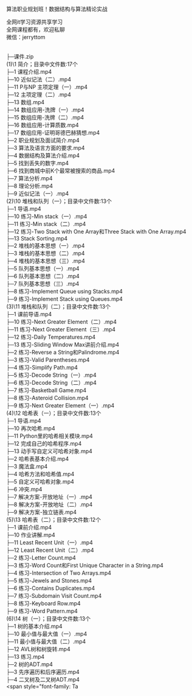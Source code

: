 算法职业规划班！数据结构与算法精论实战

全网it学习资源共享学习<br>全网课程都有，欢迎私聊<br>微信：jerryttom<br>

<span style="font-family: &amp;quot;"><br> </span><span style="font-family: Tahoma, &amp;quot;">├─课件.zip</span><br> <span style="font-family: Tahoma, &amp;quot;">(1)\1 简介；目录中文件数:17个</span><br> <span style="font-family: Tahoma, &amp;quot;">├─1 课程介绍.mp4</span><br> <span style="font-family: Tahoma, &amp;quot;">├─10 近似记法（二）.mp4</span><br> <span style="font-family: Tahoma, &amp;quot;">├─11 P与NP 主项定理（一）.mp4</span><br> <span style="font-family: Tahoma, &amp;quot;">├─12 主项定理（二）.mp4</span><br> <span style="font-family: Tahoma, &amp;quot;">├─13 数组.mp4</span><br> <span style="font-family: Tahoma, &amp;quot;">├─14 数组应用-洗牌（一）.mp4</span><br> <span style="font-family: Tahoma, &amp;quot;">├─15 数组应用-洗牌（二）.mp4</span><br> <span style="font-family: Tahoma, &amp;quot;">├─16 数组应用-计算质数.mp4</span><br> <span style="font-family: Tahoma, &amp;quot;">├─17 数组应用-证明哥德巴赫猜想.mp4</span><br> <span style="font-family: Tahoma, &amp;quot;">├─2 职业规划及面试简介.mp4</span><br> <span style="font-family: Tahoma, &amp;quot;">├─3 算法及语言方面的要求.mp4</span><br> <span style="font-family: Tahoma, &amp;quot;">├─4 数据结构及算法介绍.mp4</span><br> <span style="font-family: Tahoma, &amp;quot;">├─5 找到丢失的数字.mp4</span><br> <span style="font-family: Tahoma, &amp;quot;">├─6 找到商城中前K个最常被搜索的商品.mp4</span><br> <span style="font-family: Tahoma, &amp;quot;">├─7 算法分析.mp4</span><br> <span style="font-family: Tahoma, &amp;quot;">├─8 理论分析.mp4</span><br> <span style="font-family: Tahoma, &amp;quot;">├─9 近似记法（一）.mp4</span><br> <span style="font-family: Tahoma, &amp;quot;">(2)\10 堆栈和队列（一）；目录中文件数:13个</span><br> <span style="font-family: Tahoma, &amp;quot;">├─1 导语.mp4</span><br> <span style="font-family: Tahoma, &amp;quot;">├─10 练习-Min stack（一）.mp4</span><br> <span style="font-family: Tahoma, &amp;quot;">├─11 练习-Min stack（二）.mp4</span><br> <span style="font-family: Tahoma, &amp;quot;">├─12 练习-Two Stack with One Array和Three Stack with One Array.mp4</span><br> <span style="font-family: Tahoma, &amp;quot;">├─13 Stack Sorting.mp4</span><br> <span style="font-family: Tahoma, &amp;quot;">├─2 堆栈的基本思想（一）.mp4</span><br> <span style="font-family: Tahoma, &amp;quot;">├─3 堆栈的基本思想（二）.mp4</span><br> <span style="font-family: Tahoma, &amp;quot;">├─4 堆栈的基本思想（三）.mp4</span><br> <span style="font-family: Tahoma, &amp;quot;">├─5 队列基本思想（一）.mp4</span><br> <span style="font-family: Tahoma, &amp;quot;">├─6 队列基本思想（二）.mp4</span><br> <span style="font-family: Tahoma, &amp;quot;">├─7 队列基本思想（三）.mp4</span><br> <span style="font-family: Tahoma, &amp;quot;">├─8 练习-Implement Queue using Stacks.mp4</span><br> <span style="font-family: Tahoma, &amp;quot;">├─9 练习-Implement Stack using Queues.mp4</span><br> <span style="font-family: Tahoma, &amp;quot;">(3)\11 堆栈和队列（二）；目录中文件数:13个</span><br> <span style="font-family: Tahoma, &amp;quot;">├─1 课前导语.mp4</span><br> <span style="font-family: Tahoma, &amp;quot;">├─10 练习-Next Greater Element（二）.mp4</span><br> <span style="font-family: Tahoma, &amp;quot;">├─11 练习-Next Greater Element（三）.mp4</span><br> <span style="font-family: Tahoma, &amp;quot;">├─12 练习-Daily Temperatures.mp4</span><br> <span style="font-family: Tahoma, &amp;quot;">├─13 练习-Sliding Window Max讲前介绍.mp4</span><br> <span style="font-family: Tahoma, &amp;quot;">├─2 练习-Reverse a String和Palindrome.mp4</span><br> <span style="font-family: Tahoma, &amp;quot;">├─3 练习-Valid Parentheses.mp4</span><br> <span style="font-family: Tahoma, &amp;quot;">├─4 练习-Simplify Path.mp4</span><br> <span style="font-family: Tahoma, &amp;quot;">├─5 练习-Decode String（一）.mp4</span><br> <span style="font-family: Tahoma, &amp;quot;">├─6 练习-Decode String（二）.mp4</span><br> <span style="font-family: Tahoma, &amp;quot;">├─7 练习-Basketball Game.mp4</span><br> <span style="font-family: Tahoma, &amp;quot;">├─8 练习-Asteroid Collision.mp4</span><br> <span style="font-family: Tahoma, &amp;quot;">├─9 练习-Next Greater Element（一）.mp4</span><br> <span style="font-family: Tahoma, &amp;quot;">(4)\12 哈希表（一）；目录中文件数:13个</span><br> <span style="font-family: Tahoma, &amp;quot;">├─1 导语.mp4</span><br> <span style="font-family: Tahoma, &amp;quot;">├─10 再次哈希.mp4</span><br> <span style="font-family: Tahoma, &amp;quot;">├─11 Python里的哈希相关模块.mp4</span><br> <span style="font-family: Tahoma, &amp;quot;">├─12 完成自己的哈希程序.mp4</span><br> <span style="font-family: Tahoma, &amp;quot;">├─13 动手写自定义可哈希对象.mp4</span><br> <span style="font-family: Tahoma, &amp;quot;">├─2 哈希表基本介绍.mp4</span><br> <span style="font-family: Tahoma, &amp;quot;">├─3 魔法盒.mp4</span><br> <span style="font-family: Tahoma, &amp;quot;">├─4 哈希方法和哈希值.mp4</span><br> <span style="font-family: Tahoma, &amp;quot;">├─5 自定义可哈希对象.mp4</span><br> <span style="font-family: Tahoma, &amp;quot;">├─6 冲突.mp4</span><br> <span style="font-family: Tahoma, &amp;quot;">├─7 解决方案-开放地址（一）.mp4</span><br> <span style="font-family: Tahoma, &amp;quot;">├─8 解决方案-开放地址（二）.mp4</span><br> <span style="font-family: Tahoma, &amp;quot;">├─9 解决方案-独立链表.mp4</span><br> <span style="font-family: Tahoma, &amp;quot;">(5)\13 哈希表（二）；目录中文件数:12个</span><br> <span style="font-family: Tahoma, &amp;quot;">├─1 课前介绍.mp4</span><br> <span style="font-family: Tahoma, &amp;quot;">├─10 作业讲解.mp4</span><br> <span style="font-family: Tahoma, &amp;quot;">├─11 Least Recent Unit（一）.mp4</span><br> <span style="font-family: Tahoma, &amp;quot;">├─12 Least Recent Unit（二）.mp4</span><br> <span style="font-family: Tahoma, &amp;quot;">├─2 练习-Letter Count.mp4</span><br> <span style="font-family: Tahoma, &amp;quot;">├─3 练习-Word Count和First Unique Character in a String.mp4</span><br> <span style="font-family: Tahoma, &amp;quot;">├─4 练习-Intersection of Two Arrays.mp4</span><br> <span style="font-family: Tahoma, &amp;quot;">├─5 练习-Jewels and Stones.mp4</span><br> <span style="font-family: Tahoma, &amp;quot;">├─6 练习-Contains Duplicates.mp4</span><br> <span style="font-family: Tahoma, &amp;quot;">├─7 练习-Subdomain Visit Count.mp4</span><br> <span style="font-family: Tahoma, &amp;quot;">├─8 练习-Keyboard Row.mp4</span><br> <span style="font-family: Tahoma, &amp;quot;">├─9 练习-Word Pattern.mp4</span><br> <span style="font-family: Tahoma, &amp;quot;">(6)\14 树（一）；目录中文件数:13个</span><br> <span style="font-family: Tahoma, &amp;quot;">├─1 树的基本介绍.mp4</span><br> <span style="font-family: Tahoma, &amp;quot;">├─10 最小值与最大值（一）.mp4</span><br> <span style="font-family: Tahoma, &amp;quot;">├─11 最小值与最大值（二）.mp4</span><br> <span style="font-family: Tahoma, &amp;quot;">├─12 AVL树和树旋转.mp4</span><br> <span style="font-family: Tahoma, &amp;quot;">├─13 练习.mp4</span><br> <span style="font-family: Tahoma, &amp;quot;">├─2 树的ADT.mp4</span><br> <span style="font-family: Tahoma, &amp;quot;">├─3 先序遍历和后序遍历.mp4</span><br> <span style="font-family: Tahoma, &amp;quot;">├─4 二叉树及二叉树ADT.mp4</span><br> <span style="font-family: Ta